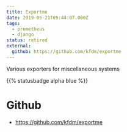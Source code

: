 ```yaml
---
title: Exportme
date: 2019-05-21T05:44:07.000Z
tags:
  - prometheus
  - django
status: retired
external:
  github: https://github.com/kfdm/exportme
---
```


Various exporters for miscellaneous systems

{{% statusbadge alpha blue %}}

# Github

- <https://github.com/kfdm/exportme>
